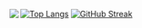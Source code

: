 [<img align="left" src="https://github-readme-stats.vercel.app/api?username=Turing-bot&theme=solarized-light&show_icons=true">](https://github.com/anuraghazra/github-readme-stats)
[![Top Langs](https://github-readme-stats.vercel.app/api/top-langs/?username=Turing-bot)](https://github.com/anuraghazra/github-readme-stats)
[![GitHub Streak](https://github-readme-streak-stats.herokuapp.com/?user=Turing-bot) ](https://git.io/streak-stats)
